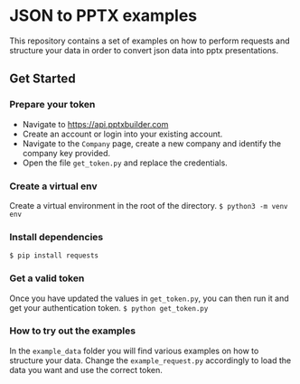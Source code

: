 # JSON to PPTX examples
This repository contains a set of examples on how to perform requests and structure your data in order to convert json data into pptx presentations.

## Get Started

### Prepare your token
- Navigate to https://api.pptxbuilder.com 
- Create an account or login into your existing account.
- Navigate to the `Company` page, create a new company and identify the company key provided.
- Open the file `get_token.py` and replace the credentials.

### Create a virtual env
Create a virtual environment in the root of the directory.
``` $ python3 -m venv env ```

### Install dependencies
``` $ pip install requests ```

### Get a valid token
Once you have updated the values in `get_token.py`, you can then run it and get your authentication token.
``` $ python get_token.py ```

### How to try out the examples
In the `example_data` folder you will find various examples on how to structure your data. Change the `example_request.py` accordingly to load the data you want and use the correct token.



